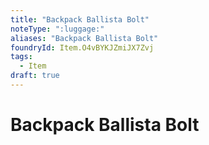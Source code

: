 ```yaml
---
title: "Backpack Ballista Bolt"
noteType: ":luggage:"
aliases: "Backpack Ballista Bolt"
foundryId: Item.O4vBYKJZmiJX7Zvj
tags:
  - Item
draft: true
---
```


# Backpack Ballista Bolt
